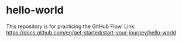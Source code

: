 # hello-world
This repository is for practicing the GitHub Flow.
Link: https://docs.github.com/en/get-started/start-your-journey/hello-world
